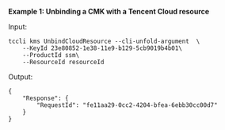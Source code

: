 **Example 1: Unbinding a CMK with a Tencent Cloud resource**



Input: 

```
tccli kms UnbindCloudResource --cli-unfold-argument  \
    --KeyId 23e80852-1e38-11e9-b129-5cb9019b4b01\
    --ProductId ssm\
    --ResourceId resourceId
```

Output: 
```
{
    "Response": {
        "RequestId": "fe11aa29-0cc2-4204-bfea-6ebb30cc00d7"
    }
}
```

